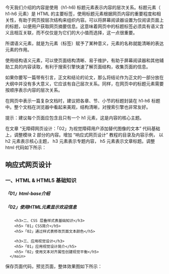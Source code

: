 今天我们介绍的内容是使用（h1-h6) 标题元素表示内容的层次关系。标题元素（ h1-h6 元素）是 HTML 的主要标签，使用标题元素根据网页内容的重要程度和相关性，有助于网页按层次结构来组织内容。可以将屏幕阅读器设置为仅阅读页面上的标题，以便用户获取网页摘要信息。这意味着网页中的标题标签必须具有语义含义且相互关联，而不仅仅是为它们的大小值而选择，这一点很重要。

所谓语义元素，就是为元素（标签）赋予了某种意义，元素的名称就能清晰的表达元素的作用。

使用结构语义元素，可以使页面结构清晰、易于维护，有助于屏幕阅读器和其他辅助工具的内容读取，有利于搜索引擎快速了解页面结构，收集页面的信息。

如果你要写一篇带有引言，正文和结论的论文，那么将结论作为正文的一部分放在大纲中并没有多大意义，它应该有自己层次关系。同样，在网页中的标题元素需要按顺序表示内容的层次关系。

在网页中表示一篇复杂文档时，建议把各章、节、小节的标题封装在 h1-h6 标题中。整个文档在浏览器中看起来美观，结构清晰，对搜索引擎也非常友好。


提示：建议每个页面应包含且只有一个 h1 元素，这是内容的核心主题。

在文章 “无障碍网页设计：「02」为视觉障碍用户添加替代图像的文本” 代码基础上，调整模块 2 部分的内容。增加 “响应式网页设计” 教程的目录及内容示例， 以 h2 元素表示核心主题， h3 元素表示专题内容， h5 元素表示文章标题。调整 html 代码如下所示：

<article class="article  ant-col ant-col-xs-24 ant-col-sm-12 ant-col-md-12 ant-col-lg-12 ant-col-xl-6">
 <div class="card">
      <h2>响应式网页设计</h2>
      <main>
        <h3>一、HTML & HTML5 基础知识</h3>
        <h5>「01」html-base介绍</h5>
        <h5>「02」使用HTML元素显示欢迎信息</h5>

        <h3>二、CSS 层叠样式表基础知识</h3>
        <h5>「01」CSS简介</h5>
        <h5>「02」通过样式表修改页面文本颜色</h5>

        <h3>三、应用视觉设计</h3>
        <h5>「01」应用视觉设计简介</h5>
        <h5>「02」使用文本对齐属性创建视觉平衡</h5>
      </main>
  </div>
</article>

保存页面代码，预览页面，整体效果图如下所示：


